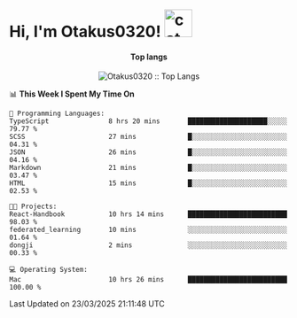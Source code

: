 <h1> Hi, I'm Otakus0320! <img src="https://media.giphy.com/media/mGcNjsfWAjY5AEZNw6/giphy.gif" width="50" alt="cat"></h1>

<h4 align="center">Top langs</h4>

<p align="center"><img src="https://github-readme-stats.vercel.app/api/top-langs/?username=Otakus0320&langs_count=10&theme=tokyonight&layout=compact&timestamp={{random_number}}" alt="Otakus0320 :: Top Langs" /></p>

<!--START_SECTION:waka-->
📊 **This Week I Spent My Time On** 

```text
💬 Programming Languages: 
TypeScript               8 hrs 20 mins       ████████████████████░░░░░   79.77 % 
SCSS                     27 mins             █░░░░░░░░░░░░░░░░░░░░░░░░   04.31 % 
JSON                     26 mins             █░░░░░░░░░░░░░░░░░░░░░░░░   04.16 % 
Markdown                 21 mins             █░░░░░░░░░░░░░░░░░░░░░░░░   03.47 % 
HTML                     15 mins             █░░░░░░░░░░░░░░░░░░░░░░░░   02.53 % 

🐱‍💻 Projects: 
React-Handbook           10 hrs 14 mins      █████████████████████████   98.03 % 
federated_learning       10 mins             ░░░░░░░░░░░░░░░░░░░░░░░░░   01.64 % 
dongji                   2 mins              ░░░░░░░░░░░░░░░░░░░░░░░░░   00.33 % 

💻 Operating System: 
Mac                      10 hrs 26 mins      █████████████████████████   100.00 % 
```


 Last Updated on 23/03/2025 21:11:48 UTC
<!--END_SECTION:waka-->
